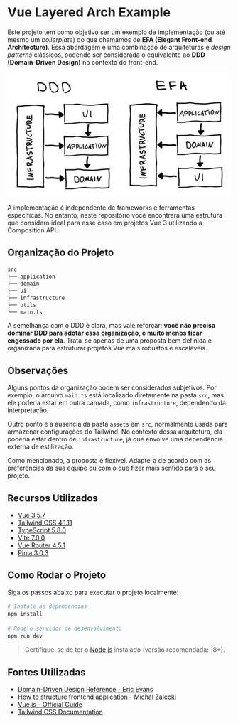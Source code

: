 # Vue Layered Arch Example

Este projeto tem como objetivo ser um exemplo de implementação (ou até mesmo um _boilerplate_) do que chamamos de **EFA (Elegant Front-end Architecture)**. Essa abordagem é uma combinação de arquiteturas e _design patterns_ clássicos, podendo ser considerada o equivalente ao **DDD (Domain-Driven Design)** no contexto do front-end.

![DDD VS EFA](public/elegant-frontend-architecture-layers.png)

A implementação é independente de frameworks e ferramentas específicas. No entanto, neste repositório você encontrará uma estrutura que considero ideal para esse caso em projetos Vue 3 utilizando a Composition API.



## Organização do Projeto

```
src
├── application
├── domain
├── ui
├── infrastructure
├── utils
└── main.ts
```

A semelhança com o DDD é clara, mas vale reforçar: **você não precisa dominar DDD para adotar essa organização, e muito menos ficar engessado por ela**. Trata-se apenas de uma proposta bem definida e organizada para estruturar projetos Vue mais robustos e escaláveis.

## Observações

Alguns pontos da organização podem ser considerados subjetivos. Por exemplo, o arquivo `main.ts` está localizado diretamente na pasta `src`, mas ele poderia estar em outra camada, como `infrastructure`, dependendo da interpretação.

Outro ponto é a ausência da pasta `assets` em `src`, normalmente usada para armazenar configurações do Tailwind. No contexto dessa arquitetura, ela poderia estar dentro de `infrastructure`, já que envolve uma dependência externa de estilização.

Como mencionado, a proposta é flexível. Adapte-a de acordo com as preferências da sua equipe ou com o que fizer mais sentido para o seu projeto.

## Recursos Utilizados

- [Vue 3.5.7](https://vuejs.org/)
- [Tailwind CSS 4.1.11](https://tailwindcss.com/)
- [TypeScript 5.8.0](https://www.typescriptlang.org/)
- [Vite 7.0.0](https://vitejs.dev/)
- [Vue Router 4.5.1](https://router.vuejs.org/)
- [Pinia 3.0.3](https://pinia.vuejs.org/)

## Como Rodar o Projeto

Siga os passos abaixo para executar o projeto localmente:

```bash
# Instale as dependências
npm install

# Rode o servidor de desenvolvimento
npm run dev
```

> Certifique-se de ter o [Node.js](https://nodejs.org/) instalado (versão recomendada: 18+).

## Fontes Utilizadas

- [Domain-Driven Design Reference - Eric Evans](https://domainlanguage.com/ddd/reference/)
- [How to structure frontend application - Michal Zalecki](https://michalzalecki.com/elegant-frontend-architecture/)
- [Vue.js - Official Guide](https://vuejs.org/guide/introduction.html)
- [Tailwind CSS Documentation](https://tailwindcss.com/docs)
